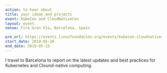 ```yaml
---
action: to hear about
title: your ideas and projects
event: KubeCon and CloudNativeCon
layout: event
venue: Fira Gran Via, Barcelona, Spain

pre_url: https://events.linuxfoundation.org/events/kubecon-cloudnativecon-europe-2019/
start_date: 2019-05-20
end_date: 2019-05-23
---
```


I travel to Barcelona to report on the latest updates and best practices for Kubernetes and Clound-native computing.
